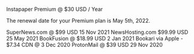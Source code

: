 Instapaper Premium @ $30 USD / Year

The renewal date for your Premium plan is May 5th, 2022.

SuperNews.com @ $99 USD 15 Nov 2021
NewsHosting.com $99.99 USD 25 May 2021
BookFusion @ $18.99 USD 2 Jan 2021
Bookari via Apple - $7.34 CDN @ 3 Dec 2020
ProtonMail @ $39 USD 29 Nov 2020